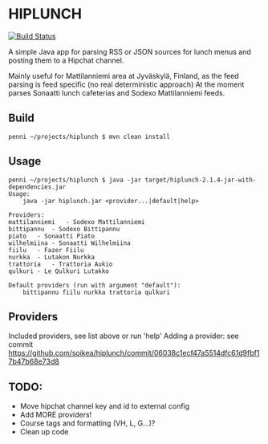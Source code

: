 # HIPLUNCH #

[![Build Status](https://travis-ci.com/soikea/hiplunch.svg?token=BwvYvsK33EqYoqbDsVYm&branch=master)](https://travis-ci.com/soikea/hiplunch)

A simple Java app for parsing RSS or JSON sources for lunch menus and posting them to a Hipchat channel.

Mainly useful for Mattilanniemi area at Jyväskylä, Finland, as the feed parsing is feed specific (no real deterministic approach) At the moment parses Sonaatti lunch cafeterias and Sodexo Mattilanniemi feeds.

## Build ##
```
penni ~/projects/hiplunch $ mvn clean install
```

## Usage ##
```
penni ~/projects/hiplunch $ java -jar target/hiplunch-2.1.4-jar-with-dependencies.jar
Usage:
	java -jar hiplunch.jar <provider...|default|help>

Providers:
mattilanniemi	- Sodexo Mattilanniemi
bittipannu	- Sodexo Bittipannu
piato	- Sonaatti Piato
wilhelmiina	- Sonaatti Wilhelmiina
fiilu	- Fazer Fiilu
nurkka	- Lutakon Nurkka
trattoria	- Trattoria Aukio
qulkuri	- Le Qulkuri Lutakko

Default providers (run with argument "default"):
	bittipannu fiilu nurkka trattoria qulkuri
```
## Providers ##

Included providers, see list above or run 'help'
Adding a provider: see commit https://github.com/soikea/hiplunch/commit/06038c1ecf47a5514dfc61d9fbf17b47b68e73d8


## TODO: ##

- Move hipchat channel key and id to external config
- Add MORE providers!
- Course tags and formatting (VH, L, G...)?
- Clean up code
